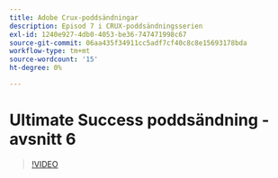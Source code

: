 ```yaml
---
title: Adobe Crux-poddsändningar
description: Episod 7 i CRUX-poddsändningsserien
exl-id: 1240e927-4db0-4053-be36-747471998c67
source-git-commit: 06aa435f34911cc5adf7cf40c8c8e15693178bda
workflow-type: tm+mt
source-wordcount: '15'
ht-degree: 0%

---
```


# Ultimate Success poddsändning - avsnitt 6

>[!VIDEO](https://video.tv.adobe.com/v/3429332?quality=12learn=on)
